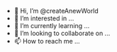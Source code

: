 - 👋 Hi, I’m @createAnewWorld
- 👀 I’m interested in ...
- 🌱 I’m currently learning ...
- 💞️ I’m looking to collaborate on ...
- 📫 How to reach me ...

<!---
createAnewWorld/createAnewWorld is a ✨ special ✨ repository because its `README.md` (this file) appears on your GitHub profile.
You can click the Preview link to take a look at your changes.
--->
